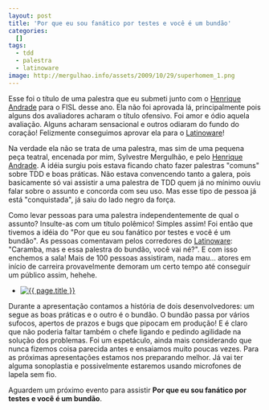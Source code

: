 ```yaml
---
layout: post
title: 'Por que eu sou fanático por testes e você é um bundão'
categories:
  []
tags:
  - tdd
  - palestra
  - latinoware
image: http://mergulhao.info/assets/2009/10/29/superhomem_1.png
---
```


Esse foi o título de uma palestra que eu submeti junto com o [Henrique Andrade][ha] para o FISL desse ano. Ela não foi aprovada lá, principalmente pois alguns dos avaliadores acharam o título ofensivo. Foi amor e ódio aquela avaliação. Alguns acharam sensacional e outros odiaram do fundo do coração! Felizmente conseguimos aprovar ela para o [Latinoware][]!

Na verdade ela não se trata de uma palestra, mas sim de uma pequena peça teatral, encenada por mim, Sylvestre Mergulhão, e pelo [Henrique Andrade][ha]. A idéia surgiu pois estava ficando chato fazer palestras "comuns" sobre TDD e boas práticas. Não estava convencendo tanto a galera, pois basicamente só vai assistir a uma palestra de TDD quem já no mínimo ouviu falar sobre o assunto e concorda com seu uso. Mas esse tipo de pessoa já está "conquistada", já saiu do lado negro da força.

Como levar pessoas para uma palestra independentemente de qual o assunto? Insulte-as com um título polêmico! Simples assim! Foi então que tivemos a idéia do "Por que eu sou fanático por testes e você é um bundão". As pessoas comentavam pelos corredores do [Latinoware][]: "Caramba, mas e essa palestra do bundão, você vai né?". E com isso enchemos a sala! Mais de 100 pessoas assistiram, nada mau... atores em início de carreira provavelmente demoram um certo tempo até conseguir um público assim, hehehe.

<ul class="thumbnails pull-right">
  <li class="span3">
    <a href="http://mergulhao.info/assets/2009/10/29/batman_1.png" class="thumbnail">
      <img src="http://mergulhao.info/assets/2009/10/29/batman_1.png" alt="{{ page.title }}">
    </a>
  </li>
</ul>

Durante a apresentação contamos a história de dois desenvolvedores: um segue as boas práticas e o outro é o bundão. O bundão passa por vários sufocos, apertos de prazos e bugs que pipocam em produção! E é claro que não poderia faltar também o chefe ligando e pedindo agilidade na solução dos problemas. Foi um espetáculo, ainda mais considerando que nunca fizemos coisa parecida antes e ensaiamos muito poucas vezes. Para as próximas apresentações estamos nos preparando melhor. Já vai ter alguma sonoplastia e possivelmente estaremos usando microfones de lapela sem fio.

Aguardem um próximo evento para assistir **Por que eu sou fanático por testes e você é um bundão**.

[ha]: http://twitter.com/henriquecrang
[Latinoware]: http://www.latinoware.org/
